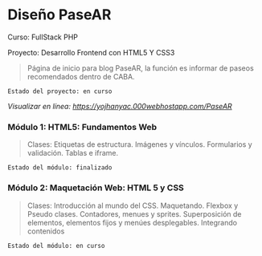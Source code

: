 # Diseño PaseAR
Curso: FullStack PHP

Proyecto: Desarrollo Frontend con HTML5 Y CSS3
>Página de inicio para blog PaseAR, la función es informar de paseos recomendados dentro de CABA.

```
Estado del proyecto: en curso
```

*Visualizar en línea: https://yojhanyac.000webhostapp.com/PaseAR*

### Módulo 1: HTML5: Fundamentos Web
>Clases: Etiquetas de estructura. Imágenes y vínculos. Formularios y validación. Tablas e iframe.

```
Estado del módulo: finalizado
```

### Módulo 2: Maquetación Web: HTML 5 y CSS
>Clases: Introducción al mundo del CSS. Maquetando. Flexbox y Pseudo clases. Contadores, menues y sprites. Superposición de elementos, elementos fijos y menúes desplegables. Integrando contenidos

```
Estado del módulo: en curso
```
